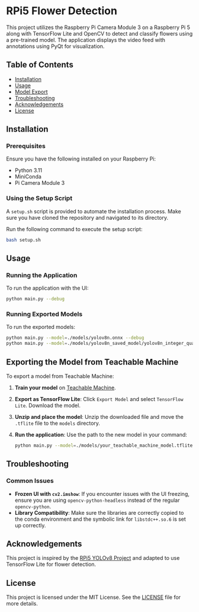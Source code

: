 
# RPi5 Flower Detection

This project utilizes the Raspberry Pi Camera Module 3 on a Raspberry Pi 5 along with TensorFlow Lite and OpenCV to detect and classify flowers using a pre-trained model. The application displays the video feed with annotations using PyQt for visualization.

## Table of Contents

- [Installation](#installation)
- [Usage](#usage)
- [Model Export](#exporting-the-model-from-teachable-machine)
- [Troubleshooting](#troubleshooting)
- [Acknowledgements](#acknowledgements)
- [License](#license)

## Installation

### Prerequisites

Ensure you have the following installed on your Raspberry Pi:

- Python 3.11
- MiniConda
- Pi Camera Module 3

### Using the Setup Script

A `setup.sh` script is provided to automate the installation process. Make sure you have cloned the repository and navigated to its directory.

Run the following command to execute the setup script:

```bash
bash setup.sh
```

## Usage

### Running the Application

To run the application with the UI:

```bash
python main.py --debug
```

### Running Exported Models

To run the exported models:

```bash
python main.py --model=./models/yolov8n.onnx --debug
python main.py --model=./models/yolov8n_saved_model/yolov8n_integer_quant.tflite --debug
```

## Exporting the Model from Teachable Machine

To export a model from Teachable Machine:

1. **Train your model** on [Teachable Machine](https://teachablemachine.withgoogle.com/).
2. **Export as TensorFlow Lite**: Click `Export Model` and select `TensorFlow Lite`. Download the model.
3. **Unzip and place the model**: Unzip the downloaded file and move the `.tflite` file to the `models` directory.
4. **Run the application**: Use the path to the new model in your command:

    ```bash
    python main.py --model=./models/your_teachable_machine_model.tflite --debug
    ```

## Troubleshooting

### Common Issues

- **Frozen UI with `cv2.imshow`**: If you encounter issues with the UI freezing, ensure you are using `opencv-python-headless` instead of the regular `opencv-python`.
- **Library Compatibility**: Make sure the libraries are correctly copied to the conda environment and the symbolic link for `libstdc++.so.6` is set up correctly.

## Acknowledgements

This project is inspired by the [RPi5 YOLOv8 Project](https://github.com/JungLearnBot/RPi5_yolov8) and adapted to use TensorFlow Lite for flower detection.

## License

This project is licensed under the MIT License. See the [LICENSE](LICENSE) file for more details.
